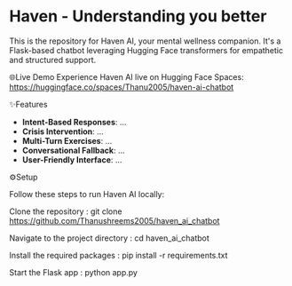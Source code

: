 # Haven - Understanding you better

This is the repository for Haven AI, your mental wellness companion.
It's a Flask-based chatbot leveraging Hugging Face transformers for empathetic and structured support.

🌐Live Demo
Experience Haven AI live on Hugging Face Spaces:
https://huggingface.co/spaces/Thanu2005/haven-ai-chatbot

✨Features
* **Intent-Based Responses**: ...
* **Crisis Intervention**: ...
* **Multi-Turn Exercises**: ...
* **Conversational Fallback**: ...
* **User-Friendly Interface**: ...

⚙️Setup

Follow these steps to run Haven AI locally:

Clone the repository : 
git clone https://github.com/Thanushreems2005/haven_ai_chatbot

Navigate to the project directory : 
cd haven_ai_chatbot

Install the required packages : 
pip install -r requirements.txt

Start the Flask app : 
python app.py
